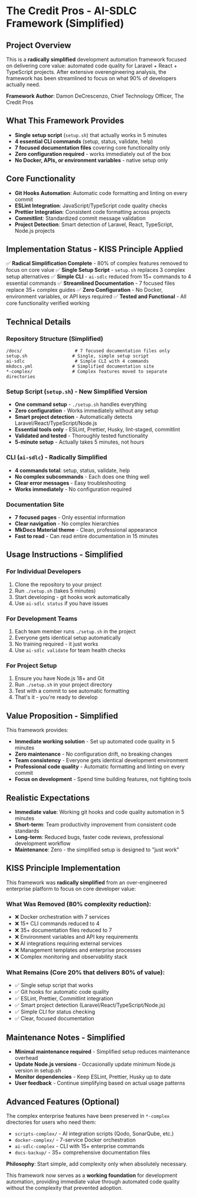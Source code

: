 # The Credit Pros - AI-SDLC Framework (Simplified)

## Project Overview

This is a **radically simplified** development automation framework focused on delivering core value: automated code quality for Laravel + React + TypeScript projects. After extensive overengineering analysis, the framework has been streamlined to focus on what 90% of developers actually need.

**Framework Author**: Damon DeCrescenzo, Chief Technology Officer, The Credit Pros

## What This Framework Provides

- **Single setup script** (`setup.sh`) that actually works in 5 minutes
- **4 essential CLI commands** (setup, status, validate, help)
- **7 focused documentation files** covering core functionality only
- **Zero configuration required** - works immediately out of the box
- **No Docker, APIs, or environment variables** - native setup only

## Core Functionality

- **Git Hooks Automation**: Automatic code formatting and linting on every commit
- **ESLint Integration**: JavaScript/TypeScript code quality checks
- **Prettier Integration**: Consistent code formatting across projects
- **Commitlint**: Standardized commit message validation
- **Project Detection**: Smart detection of Laravel, React, TypeScript, Node.js projects

## Implementation Status - KISS Principle Applied

✅ **Radical Simplification Complete** - 80% of complex features removed to focus on core value
✅ **Single Setup Script** - `setup.sh` replaces 3 complex setup alternatives
✅ **Simple CLI** - `ai-sdlc` reduced from 15+ commands to 4 essential commands
✅ **Streamlined Documentation** - 7 focused files replace 35+ complex guides
✅ **Zero Configuration** - No Docker, environment variables, or API keys required
✅ **Tested and Functional** - All core functionality verified working

## Technical Details

### Repository Structure (Simplified)

```
/docs/                    # 7 focused documentation files only
setup.sh                 # Single, simple setup script
ai-sdlc                   # Simple CLI with 4 commands
mkdocs.yml               # Simplified documentation site
*-complex/               # Complex features moved to separate directories
```

### Setup Script (`setup.sh`) - New Simplified Version

- **One command setup** - `./setup.sh` handles everything
- **Zero configuration** - Works immediately without any setup
- **Smart project detection** - Automatically detects Laravel/React/TypeScript/Node.js
- **Essential tools only** - ESLint, Prettier, Husky, lint-staged, commitlint
- **Validated and tested** - Thoroughly tested functionality
- **5-minute setup** - Actually takes 5 minutes, not hours

### CLI (`ai-sdlc`) - Radically Simplified

- **4 commands total**: setup, status, validate, help
- **No complex subcommands** - Each does one thing well
- **Clear error messages** - Easy troubleshooting
- **Works immediately** - No configuration required

### Documentation Site

- **7 focused pages** - Only essential information
- **Clear navigation** - No complex hierarchies
- **MkDocs Material theme** - Clean, professional appearance
- **Fast to read** - Can read entire documentation in 15 minutes

## Usage Instructions - Simplified

### For Individual Developers

1. Clone the repository to your project
2. Run `./setup.sh` (takes 5 minutes)
3. Start developing - git hooks work automatically
4. Use `ai-sdlc status` if you have issues

### For Development Teams

1. Each team member runs `./setup.sh` in the project
2. Everyone gets identical setup automatically
3. No training required - it just works
4. Use `ai-sdlc validate` for team health checks

### For Project Setup

1. Ensure you have Node.js 18+ and Git
2. Run `./setup.sh` in your project directory
3. Test with a commit to see automatic formatting
4. That's it - you're ready to develop

## Value Proposition - Simplified

This framework provides:

- **Immediate working solution** - Set up automated code quality in 5 minutes
- **Zero maintenance** - No configuration drift, no breaking changes
- **Team consistency** - Everyone gets identical development environment
- **Professional code quality** - Automatic formatting and linting on every commit
- **Focus on development** - Spend time building features, not fighting tools

## Realistic Expectations

- **Immediate value**: Working git hooks and code quality automation in 5 minutes
- **Short-term**: Team productivity improvement from consistent code standards
- **Long-term**: Reduced bugs, faster code reviews, professional development workflow
- **Maintenance**: Zero - the simplified setup is designed to "just work"

## KISS Principle Implementation

This framework was **radically simplified** from an over-engineered enterprise platform to focus on core developer value:

### What Was Removed (80% complexity reduction):

- ❌ Docker orchestration with 7 services
- ❌ 15+ CLI commands reduced to 4
- ❌ 35+ documentation files reduced to 7
- ❌ Environment variables and API key requirements
- ❌ AI integrations requiring external services
- ❌ Management templates and enterprise processes
- ❌ Complex monitoring and observability stack

### What Remains (Core 20% that delivers 80% of value):

- ✅ Single setup script that works
- ✅ Git hooks for automatic code quality
- ✅ ESLint, Prettier, Commitlint integration
- ✅ Smart project detection (Laravel/React/TypeScript/Node.js)
- ✅ Simple CLI for status checking
- ✅ Clear, focused documentation

## Maintenance Notes - Simplified

- **Minimal maintenance required** - Simplified setup reduces maintenance overhead
- **Update Node.js versions** - Occasionally update minimum Node.js version in setup.sh
- **Monitor dependencies** - Keep ESLint, Prettier, Husky up to date
- **User feedback** - Continue simplifying based on actual usage patterns

## Advanced Features (Optional)

The complex enterprise features have been preserved in `*-complex` directories for users who need them:

- `scripts-complex/` - AI integration scripts (Qodo, SonarQube, etc.)
- `docker-complex/` - 7-service Docker orchestration
- `ai-sdlc-complex` - CLI with 15+ enterprise commands
- `docs-backup/` - 35+ comprehensive documentation files

**Philosophy**: Start simple, add complexity only when absolutely necessary.

This framework now serves as a **working foundation** for development automation, providing immediate value through automated code quality without the complexity that prevented adoption.
